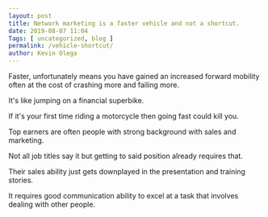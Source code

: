 ```yaml
--- 
layout: post 
title: Network marketing is a faster vehicle and not a shortcut.
date: 2019-08-07 11:04
Tags: [ uncategorized, blog ]
permalink: /vehicle-shortcut/ 
author: Kevin Olega 
--- 
```

Faster, unfortunately means you have gained an increased forward mobility often at the cost of crashing more and failing more.

It's like jumping on a financial superbike. 

If it's your first time riding a motorcycle then going fast could kill you.

Top earners are often people with strong background with sales and marketing.

Not all job titles say it but getting to said position already requires that.

Their sales ability just gets downplayed in the presentation and training stories.

It requires good communication ability to excel at a task that involves dealing with other people.